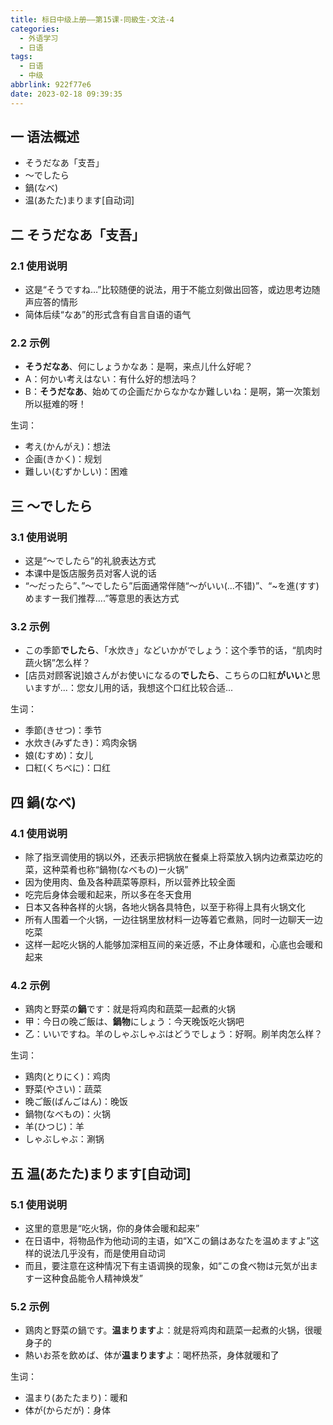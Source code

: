 ```yaml
---
title: 标日中级上册——第15课-同級生-文法-4
categories:
  - 外语学习
  - 日语
tags:
  - 日语
  - 中级
abbrlink: 922f77e6
date: 2023-02-18 09:39:35
---
```

## 一 语法概述

* そうだなあ「支吾」
* ～でしたら
* 鍋(なべ)
* 温(あたた)まります[自动词]

<!--more-->

## 二 そうだなあ「支吾」

### 2.1 使用说明

* 这是“そうですね…”比较随便的说法，用于不能立刻做出回答，或边思考边随声应答的情形
* 简体后续“なあ”的形式含有自言自语的语气

### 2.2 示例

* **そうだなあ**、何にしょうかなあ：是啊，来点儿什么好呢？
* A：何かい考えはない：有什么好的想法吗？
* B：**そうだなあ**、始めての企画だからなかなか難しいね：是啊，第一次策划所以挺难的呀！

生词：

* 考え(かんがえ)：想法
* 企画(きかく)：规划
* 難しい(むずかしい)：困难

## 三 ～でしたら

### 3.1 使用说明

* 这是“～でしたら”的礼貌表达方式
* 本课中是饭店服务员对客人说的话
* “～だったら”、”～でしたら”后面通常伴随“～がいい(...不错)”、“~を進(すす)めますー我们推荐....”等意思的表达方式

### 3.2 示例

* この季節**でしたら**、「水炊き」などいかがでしょう：这个季节的话，“肌肉时蔬火锅”怎么样？
* [店员对顾客说]娘さんがお使いになるの**でしたら**、こちらの口紅**がいい**と思いますが...：您女儿用的话，我想这个口红比较合适...

生词：

* 季節(きせつ)：季节
* 水炊き(みずたき)：鸡肉汆锅
* 娘(むすめ)：女儿
* 口紅(くちべに)：口红

## 四 鍋(なべ)

### 4.1 使用说明

* 除了指烹调使用的锅以外，还表示把锅放在餐桌上将菜放入锅内边煮菜边吃的菜，这种菜肴也称“鍋物(なべもの)ー火锅”
* 因为使用肉、鱼及各种蔬菜等原料，所以营养比较全面
* 吃完后身体会暖和起来，所以多在冬天食用
* 日本又各种各样的火锅，各地火锅各具特色，以至于称得上具有火锅文化
* 所有人围着一个火锅，一边往锅里放材料一边等着它煮熟，同时一边聊天一边吃菜
* 这样一起吃火锅的人能够加深相互间的亲近感，不止身体暖和，心底也会暖和起来

### 4.2 示例

* 鶏肉と野菜の**鍋**です：就是将鸡肉和蔬菜一起煮的火锅
* 甲：今日の晚ご飯は、**鍋物**にしょう：今天晚饭吃火锅吧
* 乙：いいですね。羊のしゃぶしゃぶはどうでしょう：好啊。刷羊肉怎么样？

生词：

* 鶏肉(とりにく)：鸡肉
* 野菜(やさい)：蔬菜
* 晚ご飯(ばんごはん)：晚饭
* 鍋物(なべもの)：火锅
* 羊(ひつじ)：羊
* しゃぶしゃぶ：涮锅

## 五 温(あたた)まります[自动词]

### 5.1 使用说明

* 这里的意思是“吃火锅，你的身体会暖和起来”
* 在日语中，将物品作为他动词的主语，如“Xこの鍋はあなたを温めますよ”这样的说法几乎没有，而是使用自动词
* 而且，要注意在这种情况下有主语调换的现象，如“この食べ物は元気が出ますー这种食品能令人精神焕发”

### 5.2 示例

* 鶏肉と野菜の鍋です。**温まります**よ：就是将鸡肉和蔬菜一起煮的火锅，很暖身子的
* 熱いお茶を飲めば、体が**温まります**よ：喝杯热茶，身体就暖和了

生词：

* 温まり(あたたまり)：暖和
* 体が(からだが)：身体